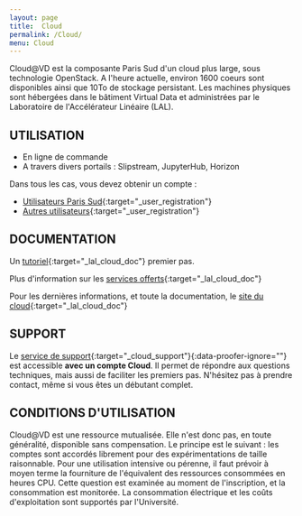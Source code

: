 ```yaml
---
layout: page
title:  Cloud
permalink: /Cloud/
menu: Cloud
---
```


Cloud@VD est la composante Paris Sud d'un cloud plus large, sous technologie
OpenStack. A l'heure actuelle, environ 1600 coeurs sont disponibles 
ainsi que 10To de stockage persistant. 
Les machines physiques sont hébergées dans le bâtiment Virtual Data 
et administrées par le Laboratoire de l'Accélérateur Linéaire (LAL). 

## UTILISATION

* En ligne de commande 
* A travers divers portails : Slipstream, JupyterHub, Horizon 

Dans tous les cas, vous devez obtenir un compte : 

* [Utilisateurs Paris Sud](http://www.informatique-scientifique.u-psud.fr/form/index){:target="_user_registration"}
* [Autres utilisateurs](https://openstack.lal.in2p3.fr/2016/02/16/registration/){:target="_user_registration"}

## DOCUMENTATION

Un [tutoriel](https://openstack.lal.in2p3.fr/tutoriel/tutorial/){:target="_lal_cloud_doc"} premier pas.

Plus d'information sur les [services offerts](https://openstack.lal.in2p3.fr/architecture-systeme/services/){:target="_lal_cloud_doc"}
 
Pour les dernières informations, et toute la documentation, le [site du cloud](https://openstack.lal.in2p3.fr/){:target="_lal_cloud_doc"}
 
## SUPPORT

Le [service de support](https://cloud-support.lal.in2p3.fr){:target="_cloud_support"}{:data-proofer-ignore=""} est accessible
**avec un compte Cloud**. 
Il permet de répondre aux questions techniques, mais aussi de faciliter les premiers pas. N'hésitez pas à prendre contact, même si vous êtes un débutant complet.

## CONDITIONS D'UTILISATION

Cloud@VD est une ressource mutualisée. Elle n'est donc pas, en toute généralité, disponible sans compensation. Le principe est le suivant : les comptes sont accordés librement pour des expérimentations de taille raisonnable. Pour une utilisation intensive ou pérenne,  il faut prévoir à moyen terme la fourniture de l'équivalent des ressources consommées en heures CPU. Cette question est examinée au moment de l'inscription, et la consommation est monitorée.  La consommation électrique et les coûts d'exploitation sont supportés par l'Université.  

